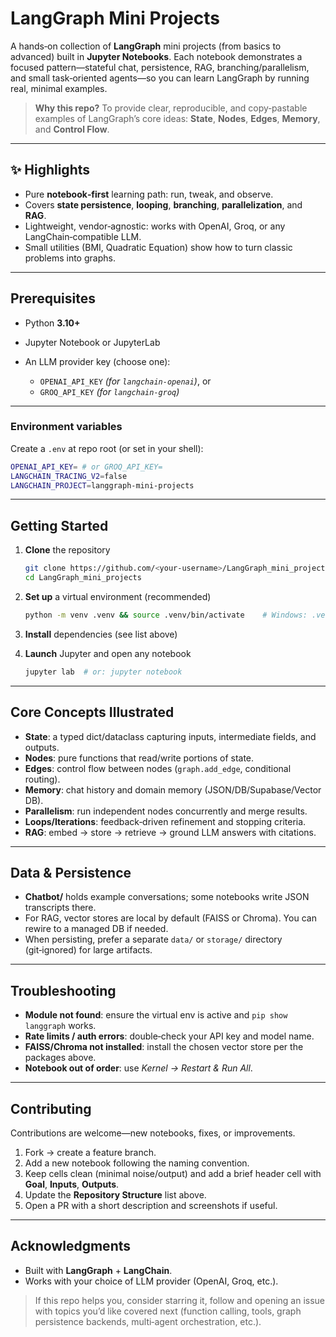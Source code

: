 # LangGraph Mini Projects

A hands‑on collection of **LangGraph** mini projects (from basics to advanced) built in **Jupyter Notebooks**. Each notebook demonstrates a focused pattern—stateful chat, persistence, RAG, branching/parallelism, and small task‑oriented agents—so you can learn LangGraph by running real, minimal examples.

> **Why this repo?** To provide clear, reproducible, and copy‑pastable examples of LangGraph’s core ideas: **State**, **Nodes**, **Edges**, **Memory**, and **Control Flow**.

---

## ✨ Highlights

* Pure **notebook‑first** learning path: run, tweak, and observe.
* Covers **state persistence**, **looping**, **branching**, **parallelization**, and **RAG**.
* Lightweight, vendor‑agnostic: works with OpenAI, Groq, or any LangChain‑compatible LLM.
* Small utilities (BMI, Quadratic Equation) show how to turn classic problems into graphs.

---

## Prerequisites

* Python **3.10+**
* Jupyter Notebook or JupyterLab
* An LLM provider key (choose one):

  * `OPENAI_API_KEY` *(for `langchain-openai`)*, or
  * `GROQ_API_KEY` *(for `langchain-groq`)*

---

### Environment variables

Create a `.env` at repo root (or set in your shell):

```bash
OPENAI_API_KEY= # or GROQ_API_KEY=
LANGCHAIN_TRACING_V2=false
LANGCHAIN_PROJECT=langgraph-mini-projects
```

---

## Getting Started

1. **Clone** the repository

   ```bash
   git clone https://github.com/<your-username>/LangGraph_mini_projects.git
   cd LangGraph_mini_projects
   ```
2. **Set up** a virtual environment (recommended)

   ```bash
   python -m venv .venv && source .venv/bin/activate    # Windows: .venv\\Scripts\\activate
   ```
3. **Install** dependencies (see list above)
4. **Launch** Jupyter and open any notebook

   ```bash
   jupyter lab  # or: jupyter notebook
   ```

---

## Core Concepts Illustrated

* **State**: a typed dict/dataclass capturing inputs, intermediate fields, and outputs.
* **Nodes**: pure functions that read/write portions of state.
* **Edges**: control flow between nodes (`graph.add_edge`, conditional routing).
* **Memory**: chat history and domain memory (JSON/DB/Supabase/Vector DB).
* **Parallelism**: run independent nodes concurrently and merge results.
* **Loops/Iterations**: feedback‑driven refinement and stopping criteria.
* **RAG**: embed → store → retrieve → ground LLM answers with citations.

---

## Data & Persistence

* **Chatbot/** holds example conversations; some notebooks write JSON transcripts there.
* For RAG, vector stores are local by default (FAISS or Chroma). You can rewire to a managed DB if needed.
* When persisting, prefer a separate `data/` or `storage/` directory (git‑ignored) for large artifacts.

---

## Troubleshooting

* **Module not found**: ensure the virtual env is active and `pip show langgraph` works.
* **Rate limits / auth errors**: double‑check your API key and model name.
* **FAISS/Chroma not installed**: install the chosen vector store per the packages above.
* **Notebook out of order**: use *Kernel → Restart & Run All*.

---

## Contributing

Contributions are welcome—new notebooks, fixes, or improvements.

1. Fork → create a feature branch.
2. Add a new notebook following the naming convention.
3. Keep cells clean (minimal noise/output) and add a brief header cell with **Goal**, **Inputs**, **Outputs**.
4. Update the **Repository Structure** list above.
5. Open a PR with a short description and screenshots if useful.

---

## Acknowledgments

* Built with **LangGraph** + **LangChain**.
* Works with your choice of LLM provider (OpenAI, Groq, etc.).

> If this repo helps you, consider starring it, follow and opening an issue with topics you’d like covered next (function calling, tools, graph persistence backends, multi‑agent orchestration, etc.).
